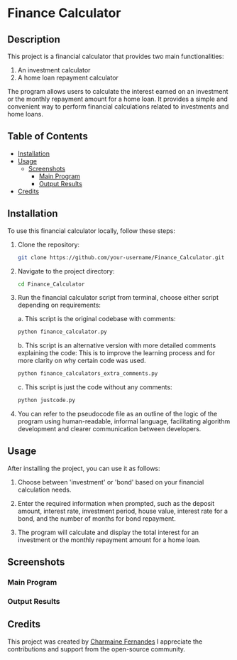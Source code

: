 # Finance Calculator

## Description

This project is a financial calculator that provides two main functionalities:

   1. An investment calculator
   2. A home loan repayment calculator

The program allows users to calculate the interest earned on an investment or the monthly repayment amount for a home loan. 
It provides a simple and convenient way to perform financial calculations related to investments and home loans.

## Table of Contents

- [Installation](#installation)
- [Usage](#usage)
  - [Screenshots](#screenshots)
    - [Main Program](#main-program)
    - [Output Results](#output-results)
- [Credits](#credits)

## Installation

To use this financial calculator locally, follow these steps:

1. Clone the repository:

   ```bash
   git clone https://github.com/your-username/Finance_Calculator.git
   ```
   
3. Navigate to the project directory:

   ```bash
   cd Finance_Calculator
   ```
   
4. Run the financial calculator script from terminal, choose either script depending on requirements:

   a. This script is the original codebase with comments:
   
   ```bash
   python finance_calculator.py
   ```

   b. This script is an alternative version with more detailed comments explaining the code:
   This is to improve the learning process and for more clarity on why certain code was used.

   ```bash
   python finance_calculators_extra_comments.py
   ```

   c. This script is just the code without any comments:

   ```bash
   python justcode.py
   ```
   
5. You can refer to the pseudocode file as an outline of the logic of the program using human-readable, informal language,
   facilitating algorithm development and clearer communication between developers.

## Usage

After installing the project, you can use it as follows:

1. Choose between 'investment' or 'bond' based on your financial calculation needs.

2. Enter the required information when prompted, such as the deposit amount, interest rate, investment period, house value, interest rate for a bond,
   and the number of months for bond repayment.

3. The program will calculate and display the total interest for an investment or the monthly repayment amount for a home loan.

## Screenshots

### Main Program



### Output Results



## Credits

This project was created by [Charmaine Fernandes](https://github.com/gitgit-hooray)
I appreciate the contributions and support from the open-source community.





